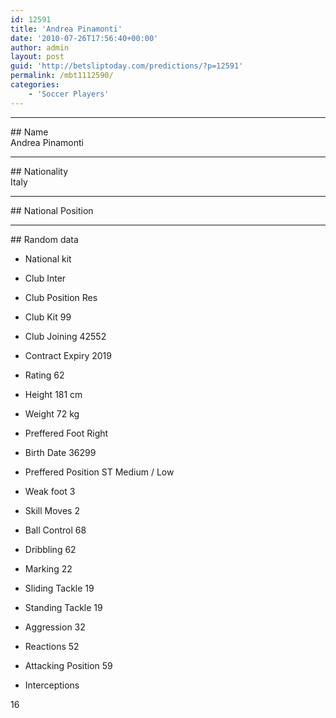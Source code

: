 ```yaml
---
id: 12591
title: 'Andrea Pinamonti'
date: '2010-07-26T17:56:40+00:00'
author: admin
layout: post
guid: 'http://betsliptoday.com/predictions/?p=12591'
permalink: /mbt1112590/
categories:
    - 'Soccer Players'
---
```


- - - - - -

\## Name  
 Andrea Pinamonti

- - - - - -

\## Nationality  
 Italy

- - - - - -

\## National Position

- - - - - -

\## Random data

- National kit
- Club
 Inter

- Club Position
 Res

- Club Kit
 99

- Club Joining
 42552

- Contract Expiry
 2019

- Rating
 62

- Height
 181 cm

- Weight
 72 kg

- Preffered Foot
 Right

- Birth Date
 36299

- Preffered Position
 ST Medium / Low

- Weak foot
 3

- Skill Moves
 2

- Ball Control
 68

- Dribbling
 62

- Marking
 22

- Sliding Tackle
 19

- Standing Tackle
 19

- Aggression
 32

- Reactions
 52

- Attacking Position
 59

- Interceptions

 16